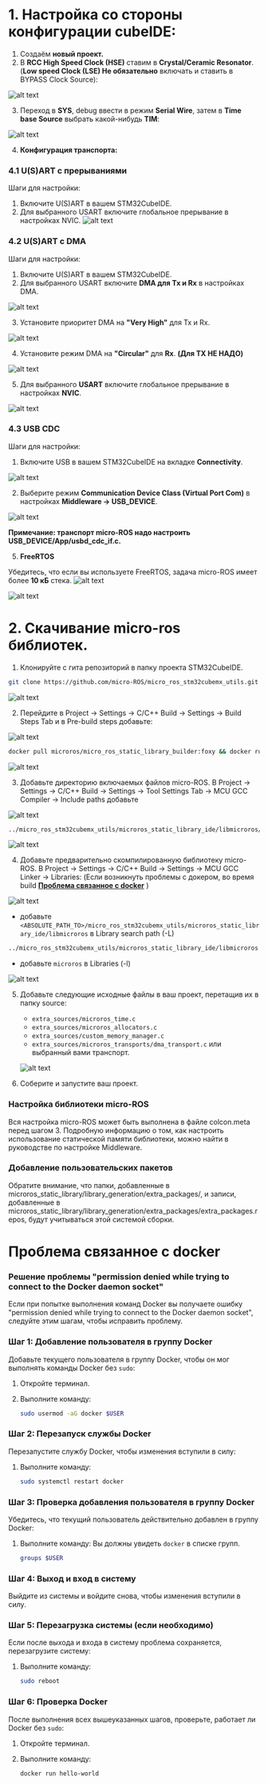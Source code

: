 # 1. Настройка со стороны конфигурации cubeIDE:

1. Создаём **новый проект.**
2. В **RCC High Speed Clock (HSE)** ставим в **Crystal/Ceramic Resonator**. (**Low speed Clock (LSE) Не обязательно** включать и ставить в BYPASS Clock Source):

![alt text](picture/Untitled.png)

3. Переход в **SYS**, debug ввести в режим **Serial Wire**, затем в **Time base Source** выбрать какой-нибудь **TIM**:

![alt text](picture/image.png)

4. **Конфигурация транспорта:**

### 4.1 U(S)ART с прерываниями

Шаги для настройки:

1. Включите U(S)ART в вашем STM32CubeIDE.
2. Для выбранного USART включите глобальное прерывание в настройках NVIC.
![alt text](picture/usart_nvic_sitting.png)

### 4.2 U(S)ART с DMA

Шаги для настройки:

1. Включите U(S)ART в вашем STM32CubeIDE.
2. Для выбранного USART включите **DMA для Tx и Rx** в настройках DMA.

![alt text](picture/dma_rx_tx_sit.png)

3. Установите приоритет DMA на **"Very High"** для Tx и Rx.

![alt text](picture/priority_dma.png)

4. Установите режим DMA на **"Circular"** для **Rx**. **(Для TX НЕ НАДО)**

![alt text](picture/image_circular.png)

5. Для выбранного **USART** включите глобальное прерывание в настройках **NVIC**.

![alt text](picture/nvic_dma.png)

### 4.3 USB CDC

Шаги для настройки:

1. Включите USB в вашем STM32CubeIDE на вкладке **Connectivity**.

![alt text](picture/image-0.png)

2. Выберите режим **Communication Device Class (Virtual Port Com)** в настройках **Middleware -> USB_DEVICE**.

![alt text](image-1.png)

**Примечание: транспорт micro-ROS надо настроить USB_DEVICE/App/usbd_cdc_if.c.**

5. **FreeRTOS**

Убедитесь, что если вы используете FreeRTOS, задача micro-ROS имеет более **10 кБ** стека.
![alt text](picture/image-2.png)

![alt text](picture/image-3.png)
# 2. Скачивание micro-ros библиотек.

1. Клонируйте с гита репозиторий  в папку проекта STM32CubeIDE.

```bash
git clone https://github.com/micro-ROS/micro_ros_stm32cubemx_utils.git
```

![alt text](picture/imageWW.png)

2. Перейдите в Project -> Settings -> C/C++ Build -> Settings -> Build Steps Tab и в Pre-build steps добавьте:

![alt text](picture/image-4.png)

```bash
docker pull microros/micro_ros_static_library_builder:foxy && docker run --rm -v ${workspace_loc:/${ProjName}}:/project --env MICROROS_LIBRARY_FOLDER=micro_ros_stm32cubemx_utils/microros_static_library_ide microros/micro_ros_static_library_builder:foxy
```

![alt text](picture/image-5.png)

3. Добавьте директорию включаемых файлов micro-ROS. В Project -> Settings -> C/C++ Build -> Settings -> Tool Settings Tab -> MCU GCC Compiler -> Include paths добавьте 

![alt text](picture/image-6.png)

```bash
../micro_ros_stm32cubemx_utils/microros_static_library_ide/libmicroros/include
```

![alt text](picture/image-7.png)

4. Добавьте предварительно скомпилированную библиотеку micro-ROS. В Project -> Settings -> C/C++ Build -> Settings -> MCU GCC Linker -> Libraries: (Если возникнуть проблемы с докером, во время build **[
Проблема связанное с docker](https://www.notion.so/docker-cd842045d9404e7088a19e28e609aa00?pvs=21)** )

![alt text](picture/image-8.png)

- добавьте `<ABSOLUTE_PATH_TO>/micro_ros_stm32cubemx_utils/microros_static_library_ide/libmicroros` в Library search path (-L)

```bash
../micro_ros_stm32cubemx_utils/microros_static_library_ide/libmicroros
```

- добавьте `microros` в Libraries (-l)

![alt text](picture/image-9.png)

5. Добавьте следующие исходные файлы в ваш проект, перетащив их в папку source:
    - `extra_sources/microros_time.c`
    - `extra_sources/microros_allocators.c`
    - `extra_sources/custom_memory_manager.c`
    - `extra_sources/microros_transports/dma_transport.c` или выбранный вами транспорт.

    ![alt text](picture/image_file_sys.png)
6. Соберите и запустите ваш проект.

### Настройка библиотеки micro-ROS

Вся настройка micro-ROS может быть выполнена в файле colcon.meta перед шагом 3. Подробную информацию о том, как настроить использование статической памяти библиотеки, можно найти в руководстве по настройке Middleware.

### Добавление пользовательских пакетов

Обратите внимание, что папки, добавленные в microros_static_library/library_generation/extra_packages/, и записи, добавленные в microros_static_library/library_generation/extra_packages/extra_packages.repos, будут учитываться этой системой сборки.

# Проблема связанное с docker

### Решение проблемы "permission denied while trying to connect to the Docker daemon socket"

Если при попытке выполнения команд Docker вы получаете ошибку "permission denied while trying to connect to the Docker daemon socket", следуйте этим шагам, чтобы исправить проблему.

### Шаг 1: Добавление пользователя в группу Docker

Добавьте текущего пользователя в группу Docker, чтобы он мог выполнять команды Docker без `sudo`:

1. Откройте терминал.
2. Выполните команду:
    
    ```bash
    sudo usermod -aG docker $USER
    
    ```
    

### Шаг 2: Перезапуск службы Docker

Перезапустите службу Docker, чтобы изменения вступили в силу:

1. Выполните команду:
    
    ```bash
    sudo systemctl restart docker
    
    ```
    

### Шаг 3: Проверка добавления пользователя в группу Docker

Убедитесь, что текущий пользователь действительно добавлен в группу Docker:

1. Выполните команду:
Вы должны увидеть `docker` в списке групп.
    
    ```bash
    groups $USER
    
    ```
    

### Шаг 4: Выход и вход в систему

Выйдите из системы и войдите снова, чтобы изменения вступили в силу.

### Шаг 5: Перезагрузка системы (если необходимо)

Если после выхода и входа в систему проблема сохраняется, перезагрузите систему:

1. Выполните команду:
    
    ```bash
    sudo reboot
    
    ```
    

### Шаг 6: Проверка Docker

После выполнения всех вышеуказанных шагов, проверьте, работает ли Docker без `sudo`:

1. Откройте терминал.
2. Выполните команду:
    
    ```bash
    docker run hello-world
    
    ```